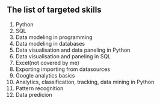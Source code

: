 ## The list of targeted skills
1. Python
2. SQL
3. Data modeling in programming
4. Data modeling in databases
5. Data visualisation and data paneling in Python
6. Data visualisation and paneling in SQL
7. Excel(not covered by me)
8. Exporting importing from datasources
9. Google analytics basics
10. Analytics, classification, tracking, data mining in Python
11. Pattern recognition 
12. Data predicion
